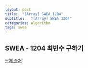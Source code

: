 ```yaml
---
layout: post
title:  "[Array] SWEA 1204"
subtitle:   "[Array] SWEA 1204"
categories: algorithm
tags: swea
---
```


## SWEA - 1204 최빈수 구하기

[문제 출처](https://swexpertacademy.com/main/code/problem/problemDetail.do?contestProbId=AV13zo1KAAACFAYh)



